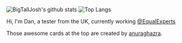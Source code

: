 
![BigTallJosh's github stats](https://github-readme-stats.vercel.app/api?username=danrhjones&show_icons=true&count_private=true&hide=stars,issues&theme=dark)
![Top Langs](https://github-readme-stats.vercel.app/api/top-langs/?username=danrhjones&hide=javascript&layout=compact&theme=dark)

Hi, I'm Dan, a tester from the UK, currently working [@EqualExperts](https://github.com/EqualExperts)

Those awesome cards at the top are created by [anuraghazra](https://github.com/anuraghazra/github-readme-stats). 
